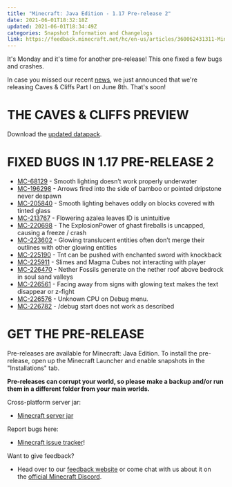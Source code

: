 ```yaml
---
title: "Minecraft: Java Edition - 1.17 Pre-release 2"
date: 2021-06-01T18:32:18Z
updated: 2021-06-01T18:34:49Z
categories: Snapshot Information and Changelogs
link: https://feedback.minecraft.net/hc/en-us/articles/360062431311-Minecraft-Java-Edition-1-17-Pre-release-2
---
```


It's Monday and it's time for another pre-release! This one fixed a few bugs and crashes.

In case you missed our recent [news](https://www.minecraft.net/article/caves---cliffs--part-i-has-release-date-.html), we just announced that we're releasing Caves & Cliffs Part I on June 8th. That's soon!

# THE CAVES & CLIFFS PREVIEW

Download the [updated datapack](https://launcher.mojang.com/v1/objects/622bf0fd298e1e164ecd05d866045ed5941283cf/CavesAndCliffsPreview.zip).

# FIXED BUGS IN 1.17 PRE-RELEASE 2

- [MC-68129](https://bugs.mojang.com/browse/MC-68129) - Smooth lighting doesn’t work properly underwater
- [MC-196298](https://bugs.mojang.com/browse/MC-196298) - Arrows fired into the side of bamboo or pointed dripstone never despawn
- [MC-205840](https://bugs.mojang.com/browse/MC-205840) - Smooth lighting behaves oddly on blocks covered with tinted glass
- [MC-213767](https://bugs.mojang.com/browse/MC-213767) - Flowering azalea leaves ID is unintuitive
- [MC-220698](https://bugs.mojang.com/browse/MC-220698) - The ExplosionPower of ghast fireballs is uncapped, causing a freeze / crash
- [MC-223602](https://bugs.mojang.com/browse/MC-223602) - Glowing translucent entities often don’t merge their outlines with other glowing entities
- [MC-225190](https://bugs.mojang.com/browse/MC-225190) - Tnt can be pushed with enchanted sword with knockback
- [MC-225911](https://bugs.mojang.com/browse/MC-225911) - Slimes and Magma Cubes not interacting with player
- [MC-226470](https://bugs.mojang.com/browse/MC-226470) - Nether Fossils generate on the nether roof above bedrock in soul sand valleys
- [MC-226561](https://bugs.mojang.com/browse/MC-226561) - Facing away from signs with glowing text makes the text disappear or z-fight
- [MC-226576](https://bugs.mojang.com/browse/MC-226576) - Unknown CPU on Debug menu.
- [MC-226782](https://bugs.mojang.com/browse/MC-226782) - /debug start does not work as described

# GET THE PRE-RELEASE

Pre-releases are available for Minecraft: Java Edition. To install the pre-release, open up the Minecraft Launcher and enable snapshots in the "Installations" tab.

**Pre-releases can corrupt your world, so please make a backup and/or run them in a different folder from your main worlds.**

Cross-platform server jar:

- [Minecraft server jar](https://launcher.mojang.com/v1/objects/d8756c67ce3b3fe20d0510afb3e22fa16310b2e6/server.jar)

Report bugs here:

- [Minecraft issue tracker](https://aka.ms/snapshotbugs?ref=blog)!

Want to give feedback?

- Head over to our [feedback website](https://aka.ms/snapshotfeedback) or come chat with us about it on the [official Minecraft Discord](https://discordapp.com/invite/minecraft).

